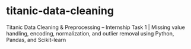 # titanic-data-cleaning
Titanic Data Cleaning &amp; Preprocessing – Internship Task 1 | Missing value handling, encoding, normalization, and outlier removal using Python, Pandas, and Scikit-learn
